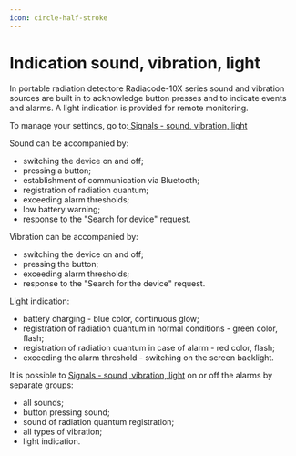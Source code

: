 ```yaml
---
icon: circle-half-stroke
---
```


# Indication sound, vibration, light

In portable radiation detectorе  Radiacode-10X series sound and vibration sources are built in to acknowledge button presses and to indicate events and alarms. A light indication is provided for remote monitoring.

To manage your settings, go to:[ Signals - sound, vibration, light](device-settings/6-signals-sound-vibration-light.md)

Sound can be accompanied by:

* switching the device on and off;
* pressing a button;
* establishment of communication via Bluetooth;
* registration of radiation quantum;
* exceeding alarm thresholds;
* low battery warning;
* response to the "Search for device" request.

Vibration can be accompanied by:

* switching the device on and off;
* pressing the button;
* exceeding alarm thresholds;
* response to the "Search for the device" request.

Light indication:

* battery charging - blue color, continuous glow;
* registration of radiation quantum in normal conditions - green color, flash;
* registration of radiation quantum in case of alarm - red color, flash;
* exceeding the alarm threshold - switching on the screen backlight.

It is possible to [Signals - sound, vibration, light](device-settings/6-signals-sound-vibration-light.md) on or off the alarms by separate groups:

* all sounds;
* button pressing sound;
* sound of radiation quantum registration;
* all types of vibration;
* light indication.
